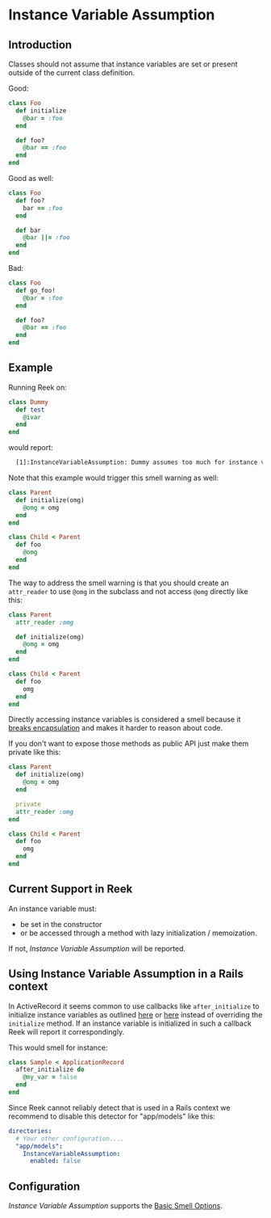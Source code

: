 # Instance Variable Assumption

## Introduction

Classes should not assume that instance variables are set or present outside of the current class definition.

Good:

```ruby
class Foo
  def initialize
    @bar = :foo
  end

  def foo?
    @bar == :foo
  end
end
```

Good as well:

```ruby
class Foo
  def foo?
    bar == :foo
  end

  def bar
    @bar ||= :foo
  end
end
```

Bad:

```ruby
class Foo
  def go_foo!
    @bar = :foo
  end

  def foo?
    @bar == :foo
  end
end
```

## Example

Running Reek on:

```ruby
class Dummy
  def test
    @ivar
  end
end
```

would report:

```bash
  [1]:InstanceVariableAssumption: Dummy assumes too much for instance variable @ivar
```

Note that this example would trigger this smell warning as well:

```ruby
class Parent
  def initialize(omg)
    @omg = omg
  end
end

class Child < Parent
  def foo
    @omg
  end
end
```

The way to address the smell warning is that you should create an `attr_reader` to use `@omg` in the subclass and not access `@omg` directly like this:

```ruby
class Parent
  attr_reader :omg

  def initialize(omg)
    @omg = omg
  end
end

class Child < Parent
  def foo
    omg
  end
end
```

Directly accessing instance variables is considered a smell because it [breaks encapsulation](http://designisrefactoring.com/2015/03/29/organizing-data-self-encapsulation/) and makes it harder to reason about code.

If you don't want to expose those methods as public API just make them private like this:

```ruby
class Parent
  def initialize(omg)
    @omg = omg
  end

  private
  attr_reader :omg
end

class Child < Parent
  def foo
    omg
  end
end
```


## Current Support in Reek

An instance variable must:

* be set in the constructor
* or be accessed through a method with lazy initialization / memoization.

If not, _Instance Variable Assumption_ will be reported.

## Using Instance Variable Assumption in a Rails context

In ActiveRecord it seems common to use callbacks like `after_initialize` to initialize instance variables as
outlined [here](https://stackoverflow.com/questions/41165520/overriding-applicationrecord-initialize-bad-idea)
or [here](http://blog.dalethatcher.com/2008/03/rails-dont-override-initialize-on.html)
instead of overriding the `initialize` method.
If an instance variable is initialized in such a callback Reek will report it correspondingly.

This would smell for instance:

```ruby
class Sample < ApplicationRecord
  after_initialize do
    @my_var = false
  end
end
```

Since Reek cannot reliably detect that is used in a Rails context we recommend to disable this detector
for "app/models" like this:

```yaml
directories:
  # Your other configuration....
  "app/models":
    InstanceVariableAssumption:
      enabled: false
```

## Configuration

_Instance Variable Assumption_ supports the [Basic Smell Options](Basic-Smell-Options.md).
